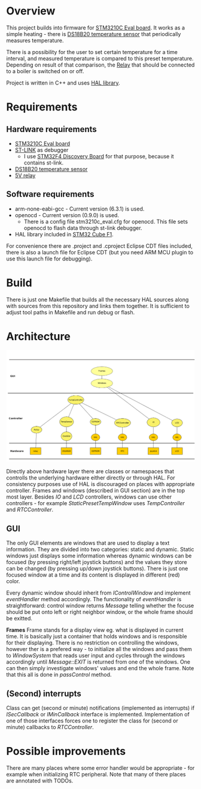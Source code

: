 # Overview
This project builds into firmware for [STM3210C Eval board](http://www.st.com/en/evaluation-tools/stm3210c-eval.html).
It works as a simple heating - there is [DS18B20 temperature sensor](https://www.maximintegrated.com/en/products/analog/sensors-and-sensor-interface/DS18B20.html) that periodically measures temperature.

There is a possibility for the user to set certain temperature for a time interval, and measured temperature is
compared to this preset temperature. Depending on result of that comparison, the [Relay]()
that should be connected to a boiler is switched on or off.

Project is written in C++ and uses [HAL library](http://www.st.com/en/embedded-software/stm32cubef1.html).

# Requirements

## Hardware requirements
- [STM3210C Eval board](http://www.st.com/en/evaluation-tools/stm3210c-eval.html)
- [ST-LINK](http://www.st.com/en/development-tools/st-link-v2.html) as debugger
  - I use [STM32F4 Discovery Board]() for that purpose, because it contains st-link.
- [DS18B20 temperature sensor](https://www.maximintegrated.com/en/products/analog/sensors-and-sensor-interface/DS18B20.html)
- [5V relay]()

## Software requirements
- arm-none-eabi-gcc - Current version (6.3.1) is used.  
- openocd - Current version (0.9.0) is used.  
  - There is a config file stm3210c_eval.cfg for openocd. This file sets openocd to flash data through st-link debugger.
- HAL library included in [STM32 Cube F1](http://www.st.com/en/embedded-software/stm32cubef1.html).

For convenience there are .project and .cproject Eclipse CDT files included, there is also a launch file for Eclipse CDT (but you need ARM MCU plugin to use this launch file for debugging).

# Build

There is just one Makefile that builds all the necessary HAL sources along with sources from this repository and links them together. It is sufficient to adjust tool paths in Makefile and run debug or flash.

# Architecture

![alt text](https://github.com/Akirathan/STM32-smart-heating/blob/master/arch_pic.png)

Directly above hardware layer there are classes or namespaces that controlls the underlying hardware either directly or through HAL. For consistency purposes use of HAL is discouraged on places with appropriate controller.
Frames and windows (described in GUI section) are in the top most layer. Besides _IO_ and _LCD_ controllers, windows can use other controllers - for example _StaticPresetTempWindow_ uses _TempController_ and _RTCController_.

## GUI
The only GUI elements are windows that are used to display a text information. They are divided into two categories: static and dynamic. Static windows just displays some information whereas dynamic windows can be focused (by pressing right/left joystick buttons) and the values they store can be changed (by pressing up/down joystick buttons). There is just one focused window at a time and its content is displayed in different (red) color.

Every dynamic window should inherit from _IControlWindow_ and implement _eventHandler_ method accordingly. The functionality of _eventHandler_ is straightforward: control window returns _Message_ telling whether the focuse should be put onto left or right neighbor window, or the whole frame should be exitted.

**Frames**
Frame stands for a display view eg. what is displayed in current time. It is basically just a container that holds windows and is responsible for their displaying. There is no restriction on controlling the windows, however ther is a prefered way - to initialize all the windows and pass them to _WindowSystem_ that reads user input and cycles through the windows accordingly until _Message::EXIT_ is returned from one of the windows. One can then simply investigate windows' values and end the whole frame. Note that this all is done in _passControl_ method.


## (Second) interrupts
Class can get (second or minute) notifications (implemented as interrupts) if _ISecCallback_ or _IMinCallback_ interface is implemented.
Implementation of one of those interfaces forces one to register the class for (second or minute) callbacks to _RTCController_.

# Possible improvements

There are many places where some error handler would be appropriate - for example when initializing RTC peripheral. Note that many of there places are annotated with TODOs.
